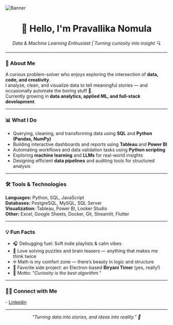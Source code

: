 ![Banner](./banner.png)

<h1 align="center">👋 Hello, I'm Pravallika Nomula</h1>

<p align="center">
  <em>Data & Machine Learning Enthusiast | Turning curiosity into insight 🔍</em>
</p>

---

### 🧠 About Me
A curious problem-solver who enjoys exploring the intersection of **data, code, and creativity**.  
I analyze, clean, and visualize data to tell meaningful stories — and occasionally automate the boring stuff 🤖.  
Currently growing in **data analytics, applied ML, and full-stack development**.

---

### 📊 What I Do
- Querying, cleaning, and transforming data using **SQL** and **Python (Pandas, NumPy)**  
- Building interactive dashboards and reports using **Tableau** and **Power BI**  
- Automating workflows and data validation tasks using **Python scripting**  
- Exploring **machine learning** and **LLMs** for real-world insights  
- Designing efficient **data pipelines** and auditing tools for structured analysis  

---

### 🛠️ Tools & Technologies

**Languages:** Python, SQL, JavaScript  
**Databases:** PostgreSQL, MySQL, SQL Server  
**Visualization:** Tableau, Power BI, Looker Studio  
**Other:** Excel, Google Sheets, Docker, Git, Streamlit, Flutter  

---

### 💡 Fun Facts
- 🎧 Debugging fuel: Soft indie playlists & calm vibes
- 🧩 Love solving puzzles and brain teasers — anything that makes me think twice
- ➗ Math is my comfort zone — there’s beauty in logic and structure
- 🍛 Favorite side project: an Electron-based **Biryani Timer** (yes, really!)  
- 🧠 Motto: *"Curiosity is the best algorithm."*  

---

### 👋🏻 Connect with Me

 <p>
  - <a href="https://www.linkedin.com/in/pravallika-nomula/" target="_blank">Linkedin</a>
</p>

---

<p align="center">
  <em>“Turning data into stories, and ideas into reality.” 🌟</em>
</p>

